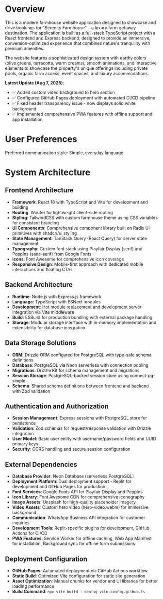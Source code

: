 # Overview

This is a modern farmhouse website application designed to showcase and drive bookings for "Serenity Farmhouse" - a luxury farm getaway destination. The application is built as a full-stack TypeScript project with a React frontend and Express backend, designed to provide an immersive, conversion-optimized experience that combines nature's tranquility with premium amenities.

The website features a sophisticated design system with earthy colors (olive greens, terracotta, warm creams), smooth animations, and interactive elements to showcase the property's unique offerings including private pools, organic farm access, event spaces, and luxury accommodations.

**Latest Update (Aug 7, 2025)**: 
- ✅ Added custom video background to hero section 
- ✅ Configured GitHub Pages deployment with automated CI/CD pipeline
- ✅ Fixed header transparency issue - now displays solid white background
- ✅ Implemented comprehensive PWA features with offline support and app installation

# User Preferences

Preferred communication style: Simple, everyday language.

# System Architecture

## Frontend Architecture
- **Framework**: React 18 with TypeScript and Vite for development and building
- **Routing**: Wouter for lightweight client-side routing
- **Styling**: TailwindCSS with custom farmhouse theme using CSS variables for consistent branding
- **UI Components**: Comprehensive component library built on Radix UI primitives with shadcn/ui styling
- **State Management**: TanStack Query (React Query) for server state management
- **Typography**: Custom font stack using Playfair Display (serif) and Poppins (sans-serif) from Google Fonts
- **Icons**: Font Awesome for comprehensive icon coverage
- **Responsive Design**: Mobile-first approach with dedicated mobile interactions and floating CTAs

## Backend Architecture
- **Runtime**: Node.js with Express.js framework
- **Language**: TypeScript with ESNext modules
- **Development**: Hot module replacement and development server integration via Vite middleware
- **Build**: ESBuild for production bundling with external package handling
- **Storage**: Modular storage interface with in-memory implementation and extensibility for database integration

## Data Storage Solutions
- **ORM**: Drizzle ORM configured for PostgreSQL with type-safe schema definitions
- **Database**: PostgreSQL via Neon serverless with connection pooling
- **Migrations**: Drizzle Kit for schema management and migrations
- **Session Storage**: PostgreSQL-backed session store using connect-pg-simple
- **Schema**: Shared schema definitions between frontend and backend with Zod validation

## Authentication and Authorization
- **Session Management**: Express sessions with PostgreSQL store for persistence
- **Validation**: Zod schemas for request/response validation with Drizzle integration
- **User Model**: Basic user entity with username/password fields and UUID primary keys
- **Security**: CORS handling and secure session configuration

## External Dependencies
- **Database Provider**: Neon Database (serverless PostgreSQL)
- **Deployment Platform**: Dual deployment support - Replit for development and GitHub Pages for production
- **Font Services**: Google Fonts API for Playfair Display and Poppins
- **Icon Library**: Font Awesome CDN for comprehensive iconography
- **Image Assets**: Unsplash for high-quality placeholder imagery
- **Video Assets**: Custom hero video (hero-video.webm) for immersive background
- **Communication**: WhatsApp Business API integration for customer inquiries
- **Development Tools**: Replit-specific plugins for development, GitHub Actions for CI/CD
- **PWA Features**: Service Worker for offline caching, Web App Manifest for installation, Background sync for offline form submissions

## Deployment Configuration
- **GitHub Pages**: Automated deployment via GitHub Actions workflow
- **Static Build**: Optimized Vite configuration for static site generation
- **Asset Optimization**: Manual chunks for vendor and UI libraries for better loading performance
- **Build Command**: `npx vite build --config vite.config.github.ts`
